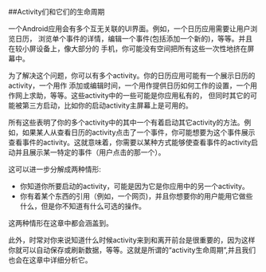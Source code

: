 ##Activity们和它们的生命周期

一个Android应用会有多个互无关联的UI界面。例如，一个日历应用需要让用户浏览日历，
浏览单个事件的详情，编辑一个事件(包括添加一个新的)，等等。并且在较小屏设备上，像大部分的
手机，你可能没有空间把所有这些一次性地挤在屏幕中。

为了解决这个问题，你可以有多个activity。你的日历应用可能有一个展示日历的activity，一个用作
添加或编辑时间，一个用作提供日历如何工作的设置，一个用作网上求助，等等。这些activity中的一些可能是你应用私有的，
但同时其它的可能被第三方启动，比如你的启动activity主屏幕上是可用的。

所有这些表明了你的多个activity中的其中一个有着启动其它activity的方法。例如，如果某人从查看日历的activity点击了一个事件，你可能想要为这个事件展示查看事件的activity。这就意味着，你需要以某种方式能够使查看事件的activity启动并且展示某一特定的事件（用户点击的那一个）。

这可以进一步分解成两种情形:

* 你知道你所要启动的activity，可能是因为它是你应用中的另一个activity。
* 你有着某个东西的引用（例如，一个网页)，并且你想要你的用户能用它做些什么，但是你不知道有什么可选的操作。

这两种情形在这章中都会涵盖到。

此外，时常对你来说知道什么时候activity来到和离开前台是很重要的，因为这样你就可以自动保存或刷新数据，等等。这就是所谓的“activity生命周期”,并且我们也会在这章中详细分析它。




